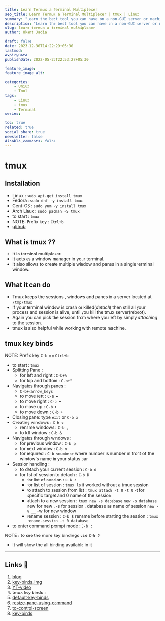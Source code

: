 ```yaml
---
title: Learn Termux a Terminal Multiplexer
seo_title: Learn Termux a Terminal Multiplexer | tmux | Linux
summary: "Learn the best tool you can have on a non-GUI server or machine."
description: "Learn the best tool you can have on a non-GUI server or machine."
slug: learn-termux-a-terminal-multiplexer
author: Ukant Jadia

draft: false
date: 2023-12-30T14:22:29+05:30
lastmod: 
expiryDate: 
publishDate: 2022-05-23T22:53:27+05:30

feature_image: 
feature_image_alt: 

categories:
    - Uniux
    - Tool
tags:
    - Linux
    - tmux
    - Terminal
series:

toc: true
related: true
social_share: true
newsletter: false
disable_comments: false
---
```



# tmux

<!-- ---
## bullet point 
1. install 
2. what it is
3. what it can do 
4. tmux key binding
5. tmux conf
6. extra features 
7. patching for history backups 
8. 
---
### data 💽 -->
## Installation

+ Linux : ``sudo apt-get install tmux``
+ Fedora : ``sudo dnf -y install tmux``
+ Cent-OS : ``sudo yum -y install tmux``
+ Arch Linux : `sudo pacman -S tmux`
+ to start : `tmux`
+ NOTE: Prefix key : `Ctrl+b`
+ [github](https://github.com/tmux/tmux)

## What is tmux ??

+ It is terminal multiplexer.
+ It acts as a window manager in your terminal.
+ It also allows to create multiple window and panes in a single terminal window.

## What it can do

+ Tmux keeps the sessions , windows and panes in a server located at `/tmp/tmux`
+ If your terminal window is crash or killed(*detach*) then still all your process and session is alive, until you kill the tmux server(reboot).
+ Again you can pick the session from where you left by simply *attaching* to the session.
+ tmux is also helpful while working with remote machine.

## tmux key binds

 NOTE: Prefix key `C-b` == `Ctrl+b`

+ to start : `tmux`
+ Splitting Pane :
 	+ for left and right : `C-b+%`
 	+ for top and bottom : `C-b+"`
+ Navigates through panes :
 	+ `C-b+<arrow_keys`
 	+ to move left : `C-b ⬅`
 	+ to move right : `C-b ➡`
 	+ to move up : `C-b ⬆`
 	+ to move down : `C-b ⬇`
+ Closing pane:  type `exit` or `C-b x`
+ Creating windows : `C-b c`
 	+ rename windows : `C-b ,`
 	+ to kill window : `C-b &`
+ Navigates through windows :
 	+ for previous window :  `C-b p`
 	+ for next window :  `C-b n`
 	+ for required : `C-b <number>`
  where number is number in front of the window's name in your status bar
+ Session handling :
 	+ to detach your current session : `C-b d`
  + for list of session to detach : `C-b D`
 	+ for list of session : `C-b s`
 	+ for list of session : `tmux ls`  it worked without a tmux session
 	+ to attach to session from list :  `tmux attach -t 0`
  `-t 0` -t for specific target and 0 name of the session
 	+ attach to a new session : `tmux new -s database`
  `new -s database`  new for new ,  -s for session , database as name of session
  `new -w __`  -w for new window  
 	+ rename session : `C-b $`
  rename before starting the session : `tmux rename-session -t 0 database`
+ to enter command prompt mode :  `C-b :`

NOTE : to see the more key bindings use **``C-b ?``**

 + It will show the all binding available in it

---

## Links 🔗

1. [blog](https://medium.com/hackernoon/a-gentle-introduction-to-tmux-8d784c404340)
2. [key-binds_img]()  
3. [YT-video](https://youtu.be/icEE9HHtawc)
4. tmux key binds :
 1. [default-key-binds](https://sourcedigit.com/wp-content/uploads/2014/09/Tmux-Key-Binding-Commands.png)
 2. [resize-pane-using-command](https://sourcedigit.com/wp-content/uploads/2014/09/Tmux-Resize-Pane-Commands.png)
 3. [to-control-screen](https://sourcedigit.com/wp-content/uploads/2014/09/Screen-Terminal-Multiplexer-Commands.png)
5. [key-binds](obsidian://open?vault=Obsidian&file=11%2FDaily-Note%2Ftmux-1.png)
